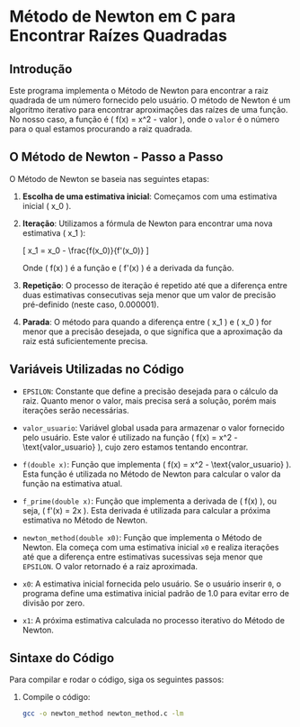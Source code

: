 # Método de Newton em C para Encontrar Raízes Quadradas

## Introdução

Este programa implementa o Método de Newton para encontrar a raiz quadrada de um número fornecido pelo usuário. O método de Newton é um algoritmo iterativo para encontrar aproximações das raízes de uma função. No nosso caso, a função é \( f(x) = x^2 - valor \), onde o `valor` é o número para o qual estamos procurando a raiz quadrada.

## O Método de Newton - Passo a Passo

O Método de Newton se baseia nas seguintes etapas:

1. **Escolha de uma estimativa inicial**: Começamos com uma estimativa inicial \( x_0 \).
2. **Iteração**: Utilizamos a fórmula de Newton para encontrar uma nova estimativa \( x_1 \):
   
   \[
   x_1 = x_0 - \frac{f(x_0)}{f'(x_0)}
   \]
   
   Onde \( f(x) \) é a função e \( f'(x) \) é a derivada da função.
   
3. **Repetição**: O processo de iteração é repetido até que a diferença entre duas estimativas consecutivas seja menor que um valor de precisão pré-definido (neste caso, 0.000001).

4. **Parada**: O método para quando a diferença entre \( x_1 \) e \( x_0 \) for menor que a precisão desejada, o que significa que a aproximação da raiz está suficientemente precisa.

## Variáveis Utilizadas no Código

- `EPSILON`: Constante que define a precisão desejada para o cálculo da raiz. Quanto menor o valor, mais precisa será a solução, porém mais iterações serão necessárias.
  
- `valor_usuario`: Variável global usada para armazenar o valor fornecido pelo usuário. Este valor é utilizado na função \( f(x) = x^2 - \text{valor_usuario} \), cujo zero estamos tentando encontrar.

- `f(double x)`: Função que implementa \( f(x) = x^2 - \text{valor_usuario} \). Esta função é utilizada no Método de Newton para calcular o valor da função na estimativa atual.

- `f_prime(double x)`: Função que implementa a derivada de \( f(x) \), ou seja, \( f'(x) = 2x \). Esta derivada é utilizada para calcular a próxima estimativa no Método de Newton.

- `newton_method(double x0)`: Função que implementa o Método de Newton. Ela começa com uma estimativa inicial `x0` e realiza iterações até que a diferença entre estimativas sucessivas seja menor que `EPSILON`. O valor retornado é a raiz aproximada.

- `x0`: A estimativa inicial fornecida pelo usuário. Se o usuário inserir `0`, o programa define uma estimativa inicial padrão de 1.0 para evitar erro de divisão por zero.

- `x1`: A próxima estimativa calculada no processo iterativo do Método de Newton.

## Sintaxe do Código

Para compilar e rodar o código, siga os seguintes passos:

1. Compile o código:
   ```bash
   gcc -o newton_method newton_method.c -lm
